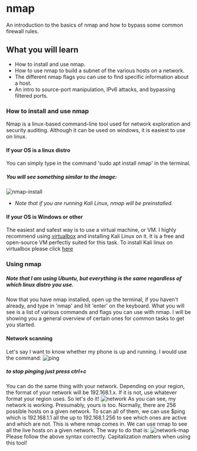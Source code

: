 # nmap
An introduction to the basics of nmap and how to bypass some common firewall rules.

## What you will learn 
* How to install and use nmap.
* How to use nmap to build a subnet of the various hosts on a network.
* The different nmap flags you can use to find specific information about a host.
* An intro to source-port manipulation, IPv6 attacks, and bypassing filtered ports.

### How to install and use nmap
Nmap is a linux-based command-line tool used for network exploration and security auditing. Although it can be 
used on windows, it is easiest to use on linux. 
#### If your OS is a linux distro
You can simply type in the command 'sudo apt install nmap' in the terminal.
##### You will see something similar to the image:
![nmap-install](https://user-images.githubusercontent.com/62024377/111915218-7e3c6680-8a4b-11eb-8855-f4be8adfffae.png)


  * *Note that if you are running Kali Linux, nmap will be preinstalled.*
#### If your OS is Windows or other
The easiest and safest way is to use a virtual machine, or VM. I highly recommend using [virtualbox](https://www.virtualbox.org/) 
and installing Kali Linux on it. 
It is a free and open-source VM perfectly suited for this task. To install Kali linux on virtualbox please click [here](https://phoenixnap.com/kb/how-to-install-kali-linux-on-virtualbox)
### Using nmap
##### Note that I am using Ubuntu, but everything is the same regardless of which linux distro you use.
Now that you have nmap installed, open up the terminal, if you haven't already, and type in 'nmap' and hit 'enter'
on the keyboard. What you will see is a list of various commands and flags you can use with nmap. I will be 
showing you a general overview of certain ones for common tasks to get you started. 
#### Network scanning
Let's say I want to know whether my phone is up and running. I would use the command: ![ping](https://user-images.githubusercontent.com/62024377/111915779-569acd80-8a4e-11eb-89e1-941650a5c36c.png) 
##### to stop pinging just press ctrl+c
You can do the same thing with your network. Depending on your region, the format of your network will be 192.168.1.x. If it is not, use whatever 
format your region uses. So let's do it! ![network](https://user-images.githubusercontent.com/62024377/111916494-91eacb80-8a51-11eb-9600-525e7cd55867.png)
As you can see, my network is working. Presumably, yours is too. Normally, there are 256 possible hosts on a given network. To scan all of them, we can 
use $ping <device identification> which is 192.168.1.1 all the up to 192.168.1.256 to see which ones are active and which are not. This is where nmap comes in. We can use nmap to see all the live hosts on a given network. The way to do that is: ![network-map](https://user-images.githubusercontent.com/62024377/111916839-41746d80-8a53-11eb-97ce-99622979f406.png)
Please follow the above syntax correctly. Capitalization matters when using this tool!



